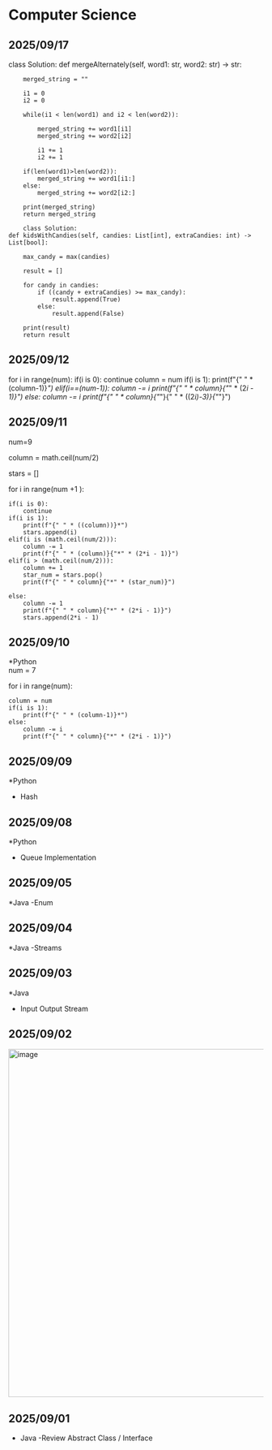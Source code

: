 # Computer Science

## 2025/09/17
class Solution:
    def mergeAlternately(self, word1: str, word2: str) -> str:

        merged_string = ""

        i1 = 0
        i2 = 0

        while(i1 < len(word1) and i2 < len(word2)):

            merged_string += word1[i1]
            merged_string += word2[i2]
            
            i1 += 1
            i2 += 1

        if(len(word1)>len(word2)):
            merged_string += word1[i1:]
        else:
            merged_string += word2[i2:]
        
        print(merged_string)
        return merged_string

        class Solution:
    def kidsWithCandies(self, candies: List[int], extraCandies: int) -> List[bool]:
        
        max_candy = max(candies)

        result = []

        for candy in candies:
            if ((candy + extraCandies) >= max_candy):
                result.append(True)
            else:
                result.append(False)
    
        print(result)
        return result

## 2025/09/12
for i in range(num):
    if(i is 0):
        continue
    column = num
    if(i is 1):
        print(f"{" " * (column-1)}*") 
    elif(i==(num-1)):
        column -= i
        print(f"{" " * column}{"*" * (2*i - 1)}")
    else:
        column -= i
        print(f"{" " * column}{"*"}{" " * ((2*i)-3)}{"*"}")

## 2025/09/11
num=9

column = math.ceil(num/2)

stars = []

for i in range(num +1 ):
    
    if(i is 0):
        continue
    if(i is 1):
        print(f"{" " * ((column))}*") 
        stars.append(i)
    elif(i is (math.ceil(num/2))):
        column -= 1
        print(f"{" " * (column)}{"*" * (2*i - 1)}")
    elif(i > (math.ceil(num/2))):   
        column += 1
        star_num = stars.pop()
        print(f"{" " * column}{"*" * (star_num)}")
    
    else:
        column -= 1
        print(f"{" " * column}{"*" * (2*i - 1)}")
        stars.append(2*i - 1)

## 2025/09/10
*Python  
num = 7

for i in range(num):

   
    column = num
    if(i is 1):
        print(f"{" " * (column-1)}*") 
    else:
        column -= i
        print(f"{" " * column}{"*" * (2*i - 1)}")

## 2025/09/09
*Python 
- Hash
## 2025/09/08
*Python 
- Queue Implementation
## 2025/09/05
*Java 
-Enum

## 2025/09/04
*Java 
-Streams

## 2025/09/03
*Java 
+ Input Output Stream

## 2025/09/02
<img width="1107" height="686" alt="image" src="https://github.com/user-attachments/assets/efdb7cf0-ed4f-4146-bd65-0d7b8ef06b63" />

## 2025/09/01
* Java
-Review Abstract Class / Interface 
